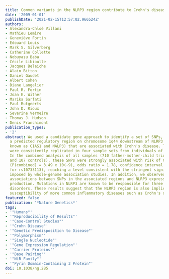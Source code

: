 ```yaml
---
title: Common variants in the NLRP3 region contribute to Crohn's disease susceptibility
date: '2009-01-01'
publishDate: '2021-02-15T12:57:02.966524Z'
authors:
- Alexandra-Chloé Villani
- Mathieu Lemire
- Geneviève Fortin
- Edouard Louis
- Mark S. Silverberg
- Catherine Collette
- Nobuyasu Baba
- Cécile Libioulle
- Jacques Belaiche
- Alain Bitton
- Daniel Gaudet
- Albert Cohen
- Diane Langelier
- Paul R. Fortin
- Joan E. Wither
- Marika Sarfati
- Paul Rutgeerts
- John D. Rioux
- Severine Vermeire
- Thomas J. Hudson
- Denis Franchimont
publication_types:
- '2'
abstract: We used a candidate gene approach to identify a set of SNPs, located in
  a predicted regulatory region on chromosome 1q44 downstream of NLRP3 (previously
  known as CIAS1 and NALP3) that are associated with Crohn's disease. The associations
  were consistently replicated in four sample sets from individuals of European descent.
  In the combined analysis of all samples (710 father-mother-child trios, 239 cases
  and 107 controls), these SNPs were strongly associated with risk of Crohn's disease
  (P(combined) = 3.49 x 10(-9), odds ratio = 1.78, confidence interval = 1.47-2.16
  for rs10733113), reaching a level consistent with the stringent significance thresholds
  imposed by whole-genome association studies. In addition, we observed significant
  associations between SNPs in the associated regions and NLRP3 expression and IL-1beta
  production. Mutations in NLRP3 are known to be responsible for three rare autoinflammatory
  disorders. These results suggest that the NLRP3 region is also implicated in the
  susceptibility of more common inflammatory diseases such as Crohn's disease.
featured: false
publication: '*Nature Genetics*'
tags:
- '"Humans"'
- '"Reproducibility of Results"'
- '"Case-Control Studies"'
- '"Crohn Disease"'
- '"Genetic Predisposition to Disease"'
- '"Polymorphism"'
- '"Single Nucleotide"'
- '"Gene Expression Regulation"'
- '"Carrier Proteins"'
- '"Base Pairing"'
- '"NLR Family"'
- '"Pyrin Domain-Containing 3 Protein"'
doi: 10.1038/ng.285
---
```


